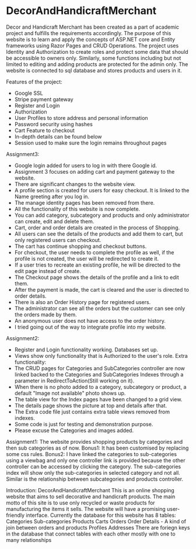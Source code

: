 # DecorAndHandicraftMerchant

Decor and Handicraft Merchant has been created as a part of academic project and fulfills the requirements accordingly. The purpose of this website is to learn and apply the concepts of ASP.NET core and Entity frameworks using Razor Pages and CRUD Operations. The project uses Identity and Authorization to create roles and protect some data that should be accessible to owners only. Similarly, some functions including but not limited to editing and adding products are protected for the admin only. The website is connected to sql database and stores products and users in it.

Features of the project:
- Google SSL 
- Stripe payment gateway
- Register and Login 
- Authorization
- User Profiles to store address and personal information
- Password security using hashes
- Cart Feature to checkout
- In-depth details can be found below
- Session used to make sure the login remains throughout pages

Assignment3:
- Google login added for users to log in with there Google id.
- Assignment 3 focuses on adding cart and payment gateway to the website. 
- There are significant changes to the website view. 
- A profile section is created for users for easy checkout. It is linked to the Name greeting after you log in. 
- The manage identity pages has been removed from there.
- All the functionality of this website is now complete. 
- You can add category, subcategory and products and only administrator can create, edit and delete them. 
- Cart, order and order details are created in the process of Shopping. 
- All users can see the details of the products and add them to cart, but only registered users can checkout. 
- The cart has continue shopping and checkout buttons.
- For checkout, the user needs to complete the profile as well, if the profile is not created, the user will be redirected to create it. 
- If a user tries to recreate an existing profile, he will be directed to the edit page instead of create. 
- The Checkout page shows the details of the profile and a link to edit them. 
- After the payment is made, the cart is cleared and the user is directed to order details. 
- There is also an Order History page for registered users. 
- The administrator can see all the orders but the customer can see only the orders made by them. 
- An anonymous user does not have access to the order history.
- I tried going out of the way to integrate profile into my website.

Assignment2:
- Register and Login functionality working. Databases set up. 
- Views show only functionality that is Authorized to the user's role.
Extra functionality: 
- The CRUD pages for Categories and SubCategories controller are now linked backed to the Categories and SubCategories Indexes through a parameter in RedirectToAction(Still working on it).
- When there is no photo added to a category, subcategory or product, a default "Image not available" photo shows up.
- The table view for the Index pages have been changed to a grid view.
- The details page shows the picture at top and details after that.
- The Extra code file just contains extra table views removed from indexes.
- Some code is just for testing and demonstration purpose.
- Please excuse the Categories and images added.

Assignment1:
The website provides shopping products by categories and then sub categories as of now.
Bonus1: It has been customised by replacing some css rules. 
Bonus2: I have linked the categories to sub-categories using a viewbag and only one controller link is provided because the other controller can be accessed by clicking the category. The sub-categories index will show only the sub-categories in selected category and not all. Similar is the relationship between subcategories and products controller.

Introduction:
DecorAndHandicraftMerchant
This is an online shopping website that aims to sell decorative and handicraft products. The main motto of this site is to use only recycled or waste products for manufacturing the items it sells. The website will have a promising user-friendly interface.
Currently the database for this website has 8 tables:
Categories
Sub-categories
Products
Carts
Orders
Order Details - A kind of join between orders and products
Profiles
Addresses
There are foriegn keys in the database that connect tables with each other mostly with one to many relationships
